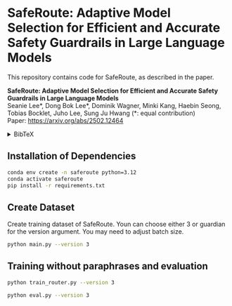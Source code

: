 # SafeRoute: Adaptive Model Selection for Efficient and Accurate Safety Guardrails in Large Language Models

This repository contains code for SafeRoute, as described in the paper.


**SafeRoute: Adaptive Model Selection for Efficient and Accurate Safety Guardrails in Large Language Models**<br />
Seanie Lee*, Dong Bok Lee*, Dominik Wagner, Minki Kang, Haebin Seong, Tobias Bocklet, Juho Lee, Sung Ju Hwang (*: equal contribution)<br/>
Paper: https://arxiv.org/abs/2502.12464
<details>
<summary>
BibTeX
</summary>
  
```bibtex
@article{
lee2025learning,
title={SafeRoute: Adaptive Model Selection for Efficient and Accurate Safety Guardrails in Large Language Models},
author={Lee, Seanie and Lee, Dong Bok and Wagner, Dominik and Kang, Minki and Seong, Haebin and Bocklet, Tobias and Lee, Juho and Hwang, Sung Ju},
journal={Findings of the Association for Computational Linguistics (ACL)},
year={2025}
}
```
</details>


## Installation of Dependencies
```bash
conda env create -n saferoute python=3.12
conda activate saferoute
pip install -r requirements.txt
```

## Create Dataset
Create training dataset of SafeRoute. Youn can choose either 3 or guardian for the version argument. You may need to adjust batch size.
```bash
python main.py --version 3
```

## Training without paraphrases and evaluation
```bash
python train_router.py --version 3
```

```bash
python eval.py --version 3
```


